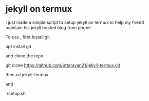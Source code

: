 # jekyll on termux
I just made a simple script to setup 
jekyll on termux to help my friend 
maintain his jekyll hosted blog from 
phone

To use , first 
Install git 

apt install git

and clone the repo

git clone https://github.com/uttarayan21/jekyll-termux.git

then 
cd jekyll-termux 

and

./setup.sh
